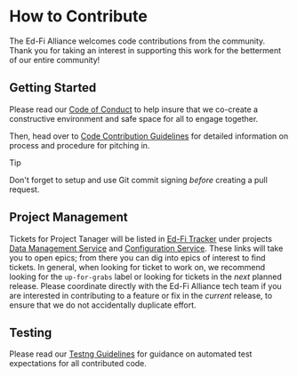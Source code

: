 # How to Contribute

The Ed-Fi Alliance welcomes code contributions from the community. Thank you for
taking an interest in supporting this work for the betterment of our entire
community!

## Getting Started

Please read our [Code of Conduct](./CODE_OF_CONDUCT.md) to help insure that we
co-create a constructive environment and safe space for all to engage
together.

Then, head over to [Code Contribution
Guidelines](https://github.com/Ed-Fi-Alliance-OSS/Software-Development/blob/main/CONTRIBUTING.md)
for detailed information on process and procedure for pitching in.

> [!TIP]
> Don't forget to setup and use Git commit signing _before_ creating a pull request.

## Project Management

Tickets for Project Tanager will be listed in [Ed-Fi
Tracker](https://tracker.ed-fi.org) under projects [Data Management
Service](https://tracker.ed-fi.org/issues/?jql=project%20%3D%20DMS%20AND%20issuetype%20%3D%20Epic%20ORDER%20BY%20fixVersion)
and [Configuration
Service](https://tracker.ed-fi.org/issues/?jql=project%20%3D%20cs%20AND%20issuetype%20%3D%20Epic%20ORDER%20BY%20fixVersion).
These links will take you to open epics; from there you can dig into epics of
interest to find tickets. In general, when looking for ticket to work on, we
recommend looking for the `up-for-grabs` label or looking for tickets in the
_next_ planned release. Please coordinate directly with the Ed-Fi Alliance tech
team if you are interested in contributing to a feature or fix in the _current_
release, to ensure that we do not accidentally duplicate effort.

## Testing

Please read our
[Testng Guidelines](./docs/DMS/TESTING.md) for guidance on automated test expectations for all contributed code.

